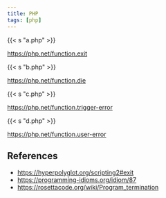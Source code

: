 ```yaml
---
title: PHP
tags: [php]
---
```


{{< s "a.php" >}}

<https://php.net/function.exit>

{{< s "b.php" >}}

<https://php.net/function.die>

{{< s "c.php" >}}

<https://php.net/function.trigger-error>

{{< s "d.php" >}}

<https://php.net/function.user-error>

## References

- <https://hyperpolyglot.org/scripting2#exit>
- <https://programming-idioms.org/idiom/87>
- <https://rosettacode.org/wiki/Program_termination>
